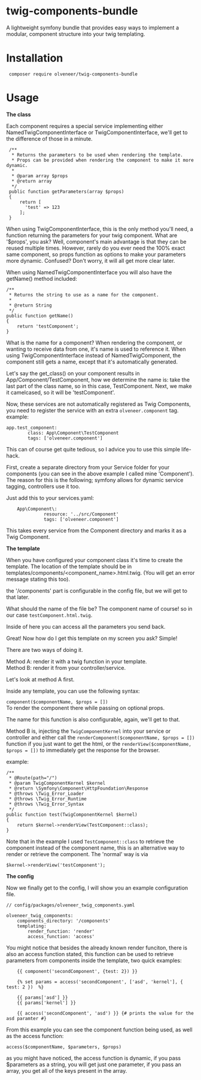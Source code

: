 # twig-components-bundle
A lightweight symfony bundle that provides easy ways to implement a modular, component structure into your twig templating.

# Installation
     composer require olveneer/twig-components-bundle
     
# Usage
**The class**

Each component requires a special service implementing either NamedTwigComponentInterface or TwigComponentInterface, 
we'll get to the difference of those in a minute.

     /**
      * Returns the parameters to be used when rendering the template.
      * Props can be provided when rendering the component to make it more dynamic.
      *
      * @param array $props
      * @return array
      */
     public function getParameters(array $props)
     {
         return [
           'test' => 123
         ];
     }

When using TwigComponentInterface, this is the only method you'll need, 
a function returning the parameters for your twig component. What are '$props', you ask? Well, component's main advantage
is that they can be reused multiple times. However, rarely do you ever need the 100% exact same component, so props
function as options to make your parameters more dynamic. Confused? Don't worry, it will all get more clear later.

When using NamedTwigComponentInterface you will also have the getName() method included:

    /**
     * Returns the string to use as a name for the component.
     *
     * @return String
     */
    public function getName()
    {
        return 'testComponent';
    }

What is the name for  a component? When rendering the component, or wanting to receive data from one, it's name is used
to reference it. When using TwigComponentInterface instead of NamedTwigComponent, the component still gets a name, except
that it's automatically generated.

Let's say the get_class() on your component results in App/Component/TestComponent, how we determine the name is:
take the last part of the class name, so in this case, TestComponent. Next, we make it camelcased, so it will be
'testComponent'.

Now, these services are not automatically registered as Twig Components, you need to register the service with an extra
`olveneer.component` tag. example:

    app.test_component:
            class: App\Component\TestComponent
            tags: ['olveneer.component']

This can of course get quite tedious, so I advice you to use this simple life-hack.

First, create a separate directory from your Service folder for your components (you can see in the above example I
 called mine 'Component'). The reason for this is the following; symfony allows for dynamic service tagging, 
 controllers use it too.
 
 Just add this to your services.yaml:
 
        App\Component\:
                  resource: '../src/Component'
                  tags: ['olveneer.component']
 
 This takes every service from the Component directory and marks it as a Twig Component.
 
 **The template**

When you have configured your component class it's time to create the template. The location of the template should be
in templates/components/<component_name>.html.twig. (You will get an error message stating this too).

the '/components' part is configurable in the config file, but we will get to that later.

What should the name of the file be? The component name of course! so in our case `testComponent.html.twig`.

Inside of here you can access all the parameters you send back.

Great! Now how do I get this template on my screen you ask? Simple!

There are two ways of doing it.

Method A: render it with a twig function in your template. <br>
Method B: render it from your controller/service.

Let's look at method A first.

Inside any template, you can use the following syntax:

`component($componentName, $props = [])` <br>
To render the component there while passing on optional props.

The name for this function is also configurable, again, we'll get to that.

Method B is, injecting the `TwigComponentKernel` into your service or controller and either call the 
`renderComponent($componentName, $props = [])` function if you just want to get the html, or the 
`renderView($componentName, $props = [])` to immediately get the response for the browser.

example:

    /**
     * @Route(path="/")
     * @param TwigComponentKernel $kernel
     * @return \Symfony\Component\HttpFoundation\Response
     * @throws \Twig_Error_Loader
     * @throws \Twig_Error_Runtime
     * @throws \Twig_Error_Syntax
     */
    public function test(TwigComponentKernel $kernel)
    {
        return $kernel->renderView(TestComponent::class);
    }
    
Note that in the example I used `TestComponent::class` to retrieve the component instead of the component name, this is
an alternative way to render or retrieve the component. The 'normal' way is via

`$kernel->renderView('testComponent');`

**The config**

Now we finally get to the config, I will show you an example configuration file. <br>
    
    // config/packages/olveneer_twig_components.yaml
    
    olveneer_twig_components:
        components_directory: '/components'
        templating:
            render_function: 'render'
            access_function: 'access'

You might notice that besides the already known render funciton, there is also an access function stated, this 
function can be used to retrieve parameters from components inside the template, two quick examples:

        {{ component('secondComponent', {test: 2}) }}
        
        {% set params = access('secondComponent', ['asd', 'kernel'], { test: 2 })  %}
        
        {{ params['asd'] }}
        {{ params['kernel'] }}
        
        {{ access('secondComponent', 'asd') }} {# prints the value for the asd paramter #}
        
From this example you can see the component function being used, as well as the access function:

`access($componentName, $parameters, $props)`

as you might have noticed, the access function is dynamic, if you pass $parameters as a string, you will get just one
parameter, if you pass an array, you get all of the keys present in the array.
            




